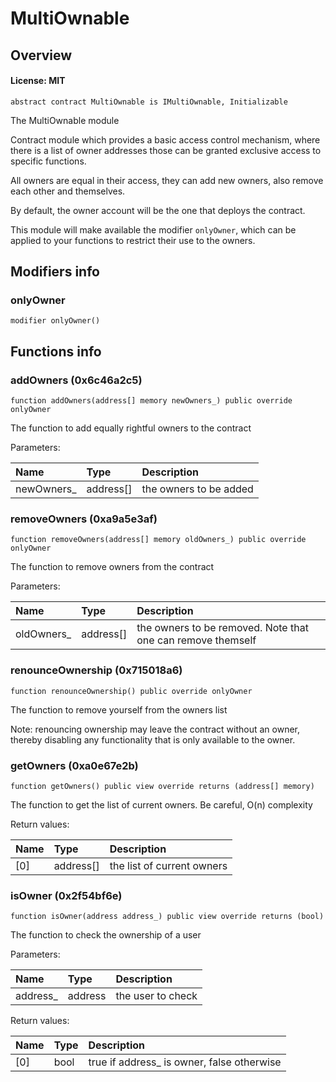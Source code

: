 # MultiOwnable

## Overview

#### License: MIT

```solidity
abstract contract MultiOwnable is IMultiOwnable, Initializable
```

The MultiOwnable module

Contract module which provides a basic access control mechanism, where there is a list of
owner addresses those can be granted exclusive access to specific functions.

All owners are equal in their access, they can add new owners, also remove each other and themselves.

By default, the owner account will be the one that deploys the contract.

This module will make available the modifier `onlyOwner`, which can be applied
to your functions to restrict their use to the owners.
## Modifiers info

### onlyOwner

```solidity
modifier onlyOwner()
```


## Functions info

### addOwners (0x6c46a2c5)

```solidity
function addOwners(address[] memory newOwners_) public override onlyOwner
```

The function to add equally rightful owners to the contract


Parameters:

| Name       | Type      | Description            |
| :--------- | :-------- | :--------------------- |
| newOwners_ | address[] | the owners to be added |

### removeOwners (0xa9a5e3af)

```solidity
function removeOwners(address[] memory oldOwners_) public override onlyOwner
```

The function to remove owners from the contract


Parameters:

| Name       | Type      | Description                                                 |
| :--------- | :-------- | :---------------------------------------------------------- |
| oldOwners_ | address[] | the owners to be removed. Note that one can remove themself |

### renounceOwnership (0x715018a6)

```solidity
function renounceOwnership() public override onlyOwner
```

The function to remove yourself from the owners list

Note: renouncing ownership may leave the contract without an owner,
thereby disabling any functionality that is only available to the owner.
### getOwners (0xa0e67e2b)

```solidity
function getOwners() public view override returns (address[] memory)
```

The function to get the list of current owners. Be careful, O(n) complexity


Return values:

| Name | Type      | Description                |
| :--- | :-------- | :------------------------- |
| [0]  | address[] | the list of current owners |

### isOwner (0x2f54bf6e)

```solidity
function isOwner(address address_) public view override returns (bool)
```

The function to check the ownership of a user


Parameters:

| Name     | Type    | Description         |
| :------- | :------ | :------------------ |
| address_ | address | the user to check   |


Return values:

| Name | Type | Description                                |
| :--- | :--- | :----------------------------------------- |
| [0]  | bool | true if address_ is owner, false otherwise |
